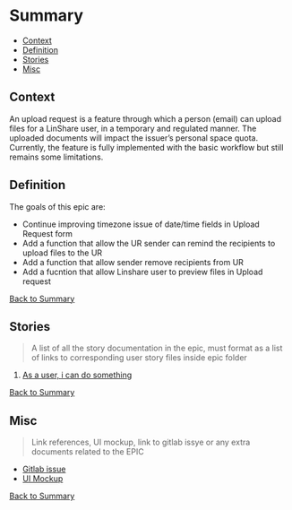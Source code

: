 # Summary

* [Context](#context)
* [Definition](#definition)
* [Stories](#stories)
* [Misc](#misc)

## Context
An upload request is a feature through which a person (email) can upload files for a LinShare user, in a temporary and regulated manner. The uploaded documents will impact the issuer’s personal space quota. 
Currently, the feature is fully implemented with the basic workflow but still remains some limitations. 
## Definition
The goals of this epic are:
*  Continue improving timezone issue of date/time fields in Upload Request form
*  Add a  function that allow the UR sender can remind the recipients to upload files to the UR 
*  Add a function that allow sender remove  recipients from UR 
*  Add a fucntion that allow Linshare user to preview files in Upload request

[Back to Summary](#summary)
## Stories

> A list of all the story documentation in the epic, must format as a list of links to corresponding user story files inside epic folder

1. [As a user, i can do something](./link-to-the-file.md)

[Back to Summary](#summary)

## Misc

> Link references, UI mockup, link to gitlab issye or any extra documents related to the EPIC

* [Gitlab issue]()
* [UI Mockup]()

[Back to Summary](#summary)
